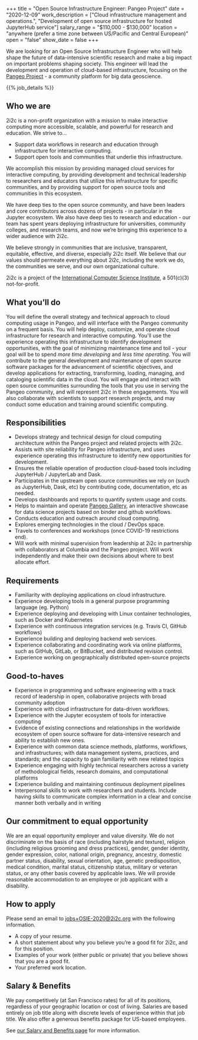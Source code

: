+++
title = "Open Source Infrastructure Engineer: Pangeo Project"
date = "2020-12-09"
work_description = ["Cloud infrastructure management and operations.", "Development of open source infrastructure for hosted JupyterHub service"]
salary_range = "$110,000 - $130,000"
location = "anywhere (prefer a time zone between US/Pacific and Central European)"
open = "false"
show_date = false
+++

We are looking for an Open Source Infrastructure Engineer who will help shape the future of data-intensive scientific research and make a big impact on important problems shaping society. This engineer will lead the development and operation of cloud-based infrastructure, focusing  on the [Pangeo Project](https://pangeo.io) - a community platform for big data geoscience.

{{% job_details %}}

## Who we are

2i2c is a non-profit organization with a mission to make interactive computing more accessible, scalable, and powerful for research and education. We strive to...

* Support data workflows in research and education through infrastructure for interactive computing.
* Support open tools and communities that underlie this infrastructure.

We accomplish this mission by providing managed cloud services for interactive computing, by providing development and technical leadership to researchers and educators that utilize this infrastructure for specific communities, and by providing support for open source tools and communities in this ecosystem.

We have deep ties to the open source community, and have been leaders and core contributors across dozens of projects - in particular in the Jupyter ecosystem. We also have deep ties to research and education - our team has spent years deploying infrastructure for universities, community colleges, and research teams, and now we’re bringing this experience to a wider audience with 2i2c.

We believe strongly in communities that are inclusive, transparent, equitable, effective, and diverse, especially 2i2c itself. We believe that our values should permeate everything about 2i2c, including the work we do, the communities we serve, and our own organizational culture.

2i2c is a project of the [International Computer Science Institute](https://icsi.berkeley.edu), a 501(c)(3) not-for-profit.

## What you’ll do

You will define the overall strategy and technical approach to cloud computing usage in Pangeo, and will interface with the Pangeo community on a frequent basis. You will help deploy, customize, and operate cloud infrastructure for research and interactive computing. You'll use the experience operating this infrastructure to identify development opportunities, with the goal of minimizing maintenance time and toil - your goal will be to spend _more time developing_ and _less time operating_. You will contribute to the general development and maintenance of open source software packages for the advancement of scientific objectives, and develop applications for extracting, transforming, loading, managing, and cataloging scientific data in the cloud. You will engage and interact with open source communities surrounding the tools that you use in serving the Pangeo community, and will represent 2i2c in these engagements. You will also collaborate with scientists to support research projects, and may conduct some education and training around scientific computing.


## Responsibilities

* Develops strategy and technical design for cloud computing architecture within the Pangeo project and related projects with 2i2c.
* Assists with site reliability for Pangeo infrastructure, and uses experience operating this infrastructure to identify new opportunities for development.
* Ensures the reliable operation of production cloud-based tools including JupyterHub / JupyterLab and Dask.
* Participates in the upstream open source communities we rely on (such as JupyterHub, Dask, etc) by contributing code, documentation, etc as needed.
* Develops dashboards and reports to quantify system usage and costs.
* Helps to maintain and operate [Pangeo Gallery](https://gallery.pangeo.io), an interactive showcase for data science projects based on binder and github workflows.
* Conducts education and outreach around cloud computing.
* Explores emerging technologies in the cloud / DevOps space.
* Travels to conferences and workshops (once COVID-19 restrictions end).
* Will work with minimal supervision from leadership at 2i2c in partnership with collaborators at Columbia and the Pangeo project. Will work independently and make their own decisions about where to best allocate effort.


## Requirements

* Familiarity with deploying applications on cloud infrastructure.
* Experience developing tools in a general purpose programming language (eg. Python)
* Experience deploying and developing with Linux container technologies, such as Docker and Kubernetes
* Experience with continuous integration services (e.g. Travis CI, GitHub workflows)
* Experience building and deploying backend web services.
* Experience collaborating and coordinating work via online platforms, such as GitHub, GitLab, or BitBucket, and distributed revision control.
* Experience working on geographically distributed open-source projects

## Good-to-haves

* Experience in programming and software engineering with a track record of leadership in open, collaborative projects with broad community adoption
* Experience with cloud infrastructure for data-driven workflows.
* Experience with the Jupyter ecosystem of tools for interactive computing
* Evidence of existing connections and relationships in the worldwide ecosystem of open source software for data-intensive research and ability to establish new ones.
* Experience with common data science methods, platforms, workflows, and infrastructures; with data management systems, practices, and standards; and the capacity to gain familiarity with new related topics
* Experience engaging with highly technical researchers across a variety of methodological fields, research domains, and computational platforms
* Experience building and maintaining continuous deployment pipelines
* Interpersonal skills to work with researchers and students. Include having skills to communicate complex information in a clear and concise manner both verbally and in writing


## Our commitment to equal opportunity

We are an equal opportunity employer and value diversity. We do not discriminate on the basis of race (including hairstyle and texture), religion (including religious grooming and dress practices), gender, gender identity, gender expression, color, national origin, pregnancy, ancestry, domestic partner status, disability, sexual orientation, age, genetic predisposition, medical condition, marital status, citizenship status, military or veteran status, or any other basis covered by applicable laws. We will provide reasonable accommodation to an employee or job applicant with a disability.


## How to apply

Please send an email to [jobs+OSIE-2020@2i2c.org](mailto:jobs+OSIE-2020@2i2c.org) with the following information.

* A copy of your resume.
* A short statement about why you believe you’re a good fit for 2i2c, and for this position.
* Examples of your work (either public or private) that you believe shows that you are a good fit.
* Your preferred work location.


## Salary & Benefits

We pay competitively (at San Francisco rates) for all of its positions, regardless of your geographic location or cost of living. Salaries are based entirely on job title along with discrete levels of experience within that job title. We also offer a generous benefits package for US-based employees.

See [our Salary and Benefits page](/jobs/#salaries-and-benefits) for more information.